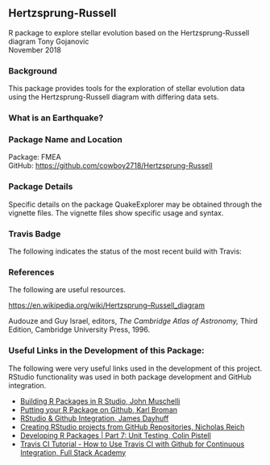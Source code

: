 ## Hertzsprung-Russell
R package to explore stellar evolution based on the Hertzsprung-Russell diagram
Tony Gojanovic  
November 2018  

### Background

This package provides tools for the exploration of stellar evolution data using the Hertzsprung-Russell diagram with differing data sets.

### What is an Earthquake?

### Package Name and Location

Package: FMEA   
GitHub:  https://github.com/cowboy2718/Hertzsprung-Russell

### Package Details

Specific details on the package QuakeExplorer may be obtained through the vignette files.  The vignette files show specific usage and syntax.

### Travis Badge

The following indicates the status of the most recent build with Travis:

### References

The following are useful resources.

https://en.wikipedia.org/wiki/Hertzsprung–Russell_diagram

Audouze and Guy Israel, editors, *The Cambridge Atlas of Astronomy,* Third Edition, Cambridge University Press, 1996.

### Useful Links in the Development of this Package:

The following were very useful links used in the development of this project.  RStudio functionality was used in both package development and GitHub integration.

* [Building R Packages in R Studio, John Muschelli](https://www.youtube.com/watch?v=OIirKRgIsdc) 
* [Putting your R Package on Github, Karl Broman](http://kbroman.org/pkg_primer/pages/github.html) 
* [RStudio & Github Integration, James Dayhuff](https://www.youtube.com/watch?v=E2d91v1Twcc&t=597s) 
* [Creating RStudio projects from GitHub Repositories, Nicholas Reich ](https://www.youtube.com/watch?v=YxZ8J2rqhEM) 
* [Developing R Packages | Part 7: Unit Testing, Colin Pistell](https://www.youtube.com/watch?v=u2KDSY_8Ay4) 
* [Travis CI Tutorial - How to Use Travis CI with Github for Continuous Integration, Full Stack Academy](https://www.youtube.com/watch?v=Uft5KBimzyk)
